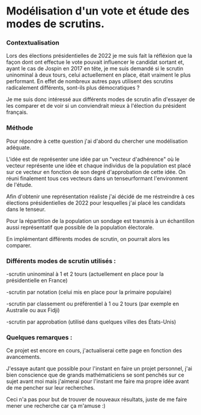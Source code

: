 # Modélisation d'un vote et étude des modes de scrutins.



### Contextualisation
Lors des élections présidentielles de 2022 je me suis fait la réfléxion que la façon dont ont effectue le vote pouvait influencer le candidat sortant et, ayant le cas de Jospin en 2017 en tête, je me suis demandé si le scrutin uninominal à deux tours, celui actuellement en place, était vraiment le plus performant. En effet de nombreux autres pays utilisent des scrutins radicalement différents, sont-ils plus démocratiques ?

Je me suis donc intéressé aux différents modes de scrutin afin d'essayer de les comparer et de voir si un conviendrait mieux à l'élection du président français.



### Méthode
Pour répondre à cette question j'ai d'abord du chercher une modélisation adéquate.

L'idée est de représenter une idée par un "vecteur d'adhérence" où le vecteur représente une idée et chaque individus de la population est placé sur ce vecteur en fonction de son degré d'approbation de cette idée. On réuni finalement tous ces vecteurs dans un tenseurformant l'environment de l'étude.

Afin d'obtenir une représentation réaliste j'ai décidé de me réstreindre à ces élections présidentielles de 2022 pour lesquelles j'ai placé les candidats dans le tenseur.

Pour la répartition de la population un sondage est transmis à un échantillon aussi représentatif que possible de la population électorale.

En implémentant différents modes de scrutin, on pourrait alors les comparer.


### Différents modes de scrutin utilisés :
-scrutin uninominal à 1 et 2 tours (actuellement en place pour la présidentielle en France)

-scrutin par notation (celui mis en place pour la primaire populaire)

-scrutin par classement ou préférentiel à 1 ou 2 tours (par exemple en Australie ou aux Fidji)

-scrutin par approbation (utilisé dans quelques villes des États-Unis)



### Quelques remarques :
Ce projet est encore en cours, j'actualiserai cette page en fonction des avancements.

J'essaye autant que possible pour l'instant en faire un projet personnel, j'ai bien conscience que de grands mathématiciens se sont penchés sur ce sujet avant moi mais j'aimerai pour l'instant me faire ma propre idée avant de me pencher sur leur recherches.

Ceci n'a pas pour but de trouver de nouveaux résultats, juste de me faire mener une recherche car ça m'amuse :)

